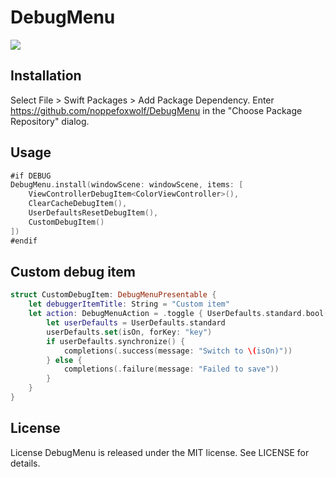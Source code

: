 # DebugMenu

![](https://github.com/noppefoxwolf/DebugMenu/blob/main/.github/example.gif)

## Installation

Select File > Swift Packages > Add Package Dependency. Enter https://github.com/noppefoxwolf/DebugMenu in the "Choose Package Repository" dialog.

## Usage

```swift
#if DEBUG
DebugMenu.install(windowScene: windowScene, items: [
    ViewControllerDebugItem<ColorViewController>(),
    ClearCacheDebugItem(),
    UserDefaultsResetDebugItem(),
    CustomDebugItem()
])
#endif
```

## Custom debug item

```swift
struct CustomDebugItem: DebugMenuPresentable {
    let debuggerItemTitle: String = "Custom item"
    let action: DebugMenuAction = .toggle { UserDefaults.standard.bool(forKey: "key") } action: { (isOn, completions) in
        let userDefaults = UserDefaults.standard
        userDefaults.set(isOn, forKey: "key")
        if userDefaults.synchronize() {
            completions(.success(message: "Switch to \(isOn)"))
        } else {
            completions(.failure(message: "Failed to save"))
        }
    }
}
```

## License

License
DebugMenu is released under the MIT license. See LICENSE for details.
